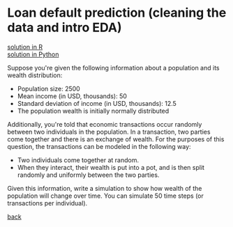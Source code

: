 # Loan default prediction (cleaning the data and intro EDA)

[solution in R](solution-r.md) <br>
[solution in Python](solution-python.md)

Suppose you're given the following information about a population and its wealth distribution:

- Population size: 2500
- Mean income (in USD, thousands): 50
- Standard deviation of income (in USD, thousands): 12.5
- The population wealth is initially normally distributed

Additionally, you're told that economic transactions occur randomly between two individuals in the population. In a transaction, two parties come together and there is an exchange of wealth. For the purposes of this question, the transactions can be modeled in the following way:

- Two individuals come together at random.
- When they interact, their wealth is put into a pot, and is then split randomly and uniformly between the two parties.

Given this information, write a simulation to show how wealth of the population will change over time. You can simulate 50 time steps (or transactions per individual).

[back](https://project-dmaestro.github.io/data-interview-qs)
